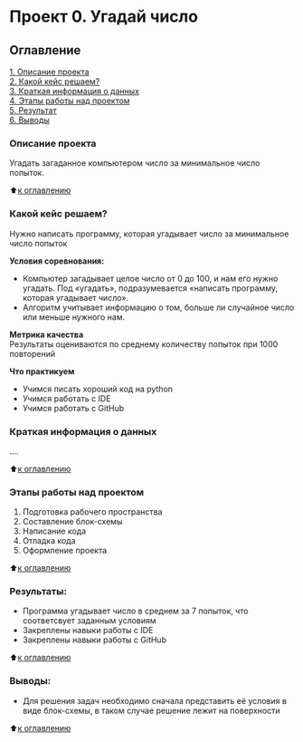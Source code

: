 # Проект 0. Угадай число

## Оглавление  
[1. Описание проекта](README.md#Описание-проекта)  
[2. Какой кейс решаем?](README.md#Какой-кейс-решаем)  
[3. Краткая информация о данных](README.md#Краткая-информация-о-данных)  
[4. Этапы работы над проектом](README.md#Этапы-работы-над-проектом)  
[5. Результат](README.md#Результат)    
[6. Выводы](README.md#Выводы) 

### Описание проекта    
Угадать загаданное компьютером число за минимальное число попыток.

:arrow_up:[к оглавлению](README.md#Оглавление)


### Какой кейс решаем?    
Нужно написать программу, которая угадывает число за минимальное число попыток

**Условия соревнования:**  
- Компьютер загадывает целое число от 0 до 100, и нам его нужно угадать. Под «угадать», подразумевается «написать программу, которая угадывает число».
- Алгоритм учитывает информацию о том, больше ли случайное число или меньше нужного нам.

**Метрика качества**     
Результаты оцениваются по среднему количеству попыток при 1000 повторений

**Что практикуем**     
- Учимся писать хороший код на python
- Учимся работать с IDE
- Учимся работать с GitHub


### Краткая информация о данных
....
  
:arrow_up:[к оглавлению](README.md#Оглавление)


### Этапы работы над проектом  
1. Подготовка рабочего пространства
2. Составление блок-схемы
3. Написание кода
4. Отладка кода
5. Оформление проекта

:arrow_up:[к оглавлению](README.md#Оглавление)


### Результаты:  
- Программа угадывает число в среднем за 7 попыток, что соответсвует заданным условиям
- Закреплены навыки работы с IDE
- Закреплены навыки работы с GitHub

:arrow_up:[к оглавлению](README.md#Оглавление)


### Выводы:  
- Для решения задач необходимо сначала представить её условия в виде блок-схемы, в таком случае решение лежит на поверхности

:arrow_up:[к оглавлению](README.md#Оглавление)